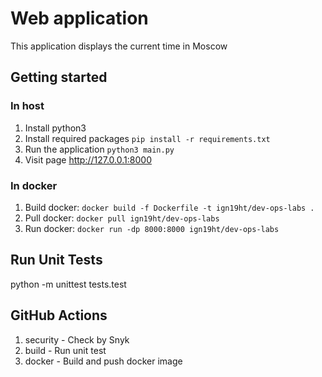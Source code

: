 # Web application

This application displays the current time in Moscow

## Getting started

### In host

1. Install python3
2. Install required packages
```pip install -r requirements.txt```
3. Run the application ```python3 main.py```
4. Visit page http://127.0.0.1:8000

### In docker

1. Build docker:
```docker build -f Dockerfile -t ign19ht/dev-ops-labs .```
2. Pull docker:
```docker pull ign19ht/dev-ops-labs```
3. Run docker:
```docker run -dp 8000:8000 ign19ht/dev-ops-labs```

## Run Unit Tests
python -m unittest tests.test

## GitHub Actions
1. security - Check by Snyk
2. build - Run unit test
3. docker - Build and push docker image